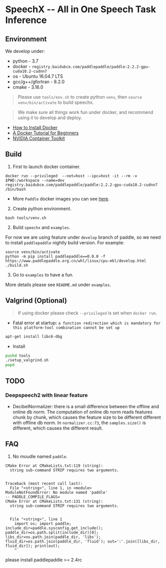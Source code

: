 # SpeechX -- All in One Speech Task Inference 

## Environment

We develop under:
* python - 3.7
* docker - `registry.baidubce.com/paddlepaddle/paddle:2.2.2-gpu-cuda10.2-cudnn7`
* os - Ubuntu 16.04.7 LTS
* gcc/g++/gfortran - 8.2.0
* cmake - 3.16.0

> Please use `tools/env.sh` to create python `venv`, then `source venv/bin/activate` to build speechx.

> We make sure all things work fun under docker, and recommend using it to develop and deploy.

* [How to Install Docker](https://docs.docker.com/engine/install/)
* [A Docker Tutorial for Beginners](https://docker-curriculum.com/)
* [NVIDIA Container Toolkit](https://docs.nvidia.com/datacenter/cloud-native/container-toolkit/overview.html)

## Build

1. First to launch docker container.

```
docker run --privileged  --net=host --ipc=host -it --rm -v $PWD:/workspace --name=dev registry.baidubce.com/paddlepaddle/paddle:2.2.2-gpu-cuda10.2-cudnn7 /bin/bash
```

* More `Paddle` docker images you can see [here](https://www.paddlepaddle.org.cn/install/quick?docurl=/documentation/docs/zh/install/docker/linux-docker.html).

2. Create python environment.

```
bash tools/venv.sh
```

2. Build `speechx` and `examples`.

For now we are using feature under `develop` branch of paddle, so we need to install `paddlepaddle` nightly build version.
For example: 
```
source venv/bin/activate
python -m pip install paddlepaddle==0.0.0 -f https://www.paddlepaddle.org.cn/whl/linux/cpu-mkl/develop.html
./build.sh
```


3. Go to `examples` to have a fun.

More details please see `README.md` under `examples`.


## Valgrind (Optional)

> If using docker please check `--privileged` is set when `docker run`.

* Fatal error at startup: `a function redirection which is mandatory for this platform-tool combination cannot be set up`
```bash
apt-get install libc6-dbg
```

* Install

```bash
pushd tools
./setup_valgrind.sh
popd
```

## TODO

### Deepspeech2 with linear feature
* DecibelNormalizer: there is a small difference between the offline and online db norm. The computation of online db norm reads features chunk by chunk, which causes the feature size to be different different with offline db norm. In `normalizer.cc:73`, the `samples.size()` is different, which causes the different result.

## FAQ

1. No moudle named `paddle`. 

```
CMake Error at CMakeLists.txt:119 (string):
  string sub-command STRIP requires two arguments.


Traceback (most recent call last):
  File "<string>", line 1, in <module>
ModuleNotFoundError: No module named 'paddle'
-- PADDLE_COMPILE_FLAGS=
CMake Error at CMakeLists.txt:131 (string):
  string sub-command STRIP requires two arguments.


  File "<string>", line 1
    import os; import paddle; include_dir=paddle.sysconfig.get_include(); paddle_dir=os.path.split(include_dir)[0]; libs_dir=os.path.join(paddle_dir, 'libs'); fluid_dir=os.path.join(paddle_dir, 'fluid'); out=':'.join([libs_dir, fluid_dir]); print(out);     
    ^
```

please install paddlepaddle >= 2.4rc
